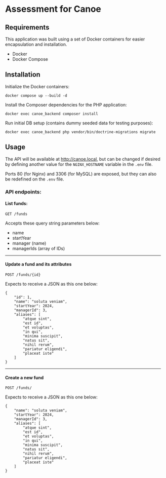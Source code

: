 # Assessment for Canoe

## Requirements

This application was built using a set of Docker containers for easier encapsulation and installation. 

- Docker
- Docker Compose

## Installation

Initialize the Docker containers:

    docker compose up --build -d

Install the Composer dependencies for the PHP application:

    docker exec canoe_backend composer install

Run initial DB setup (contains dummy seeded data for testing purposes):

    docker exec canoe_backend php vendor/bin/doctrine-migrations migrate

## Usage

The API will be available at http://canoe.local, but can be changed if desired by defining another value for the `NGINX_HOSTNAME` variable in the `.env` file.

Ports 80 (for Nginx) and 3306 (for MySQL) are exposed, but they can also be redefined on the `.env` file. 

### API endpoints:

#### List funds:

    GET /funds

Accepts these query string parameters below:

- name
- startYear
- manager (name)
- managerIds (array of IDs)

---

#### Update a fund and its attributes

    POST /funds/{id}

Expects to receive a JSON as this one below:

```
{
    "id": 1,
    "name": "soluta veniam",
    "startYear": 2024,
    "managerId": 3,
    "aliases": [
        "atque sint",
        "est id",
        "et voluptas",
        "in qui",
        "minima suscipit",
        "natus sit",
        "nihil rerum",
        "pariatur eligendi",
        "placeat iste"
    ]
}
```

---

#### Create a new fund

    POST /funds/

Expects to receive a JSON as this one below:

```
{
    "name": "soluta veniam",
    "startYear": 2024,
    "managerId": 3,
    "aliases": [
        "atque sint",
        "est id",
        "et voluptas",
        "in qui",
        "minima suscipit",
        "natus sit",
        "nihil rerum",
        "pariatur eligendi",
        "placeat iste"
    ]
}
```

